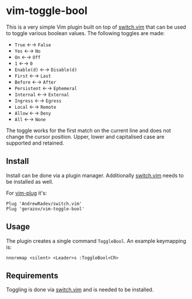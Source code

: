 # vim-toggle-bool

This is a very simple Vim plugin built on top of [switch.vim](https://github.com/AndrewRadev/switch.vim) that can be used to toggle various boolean values. The following toggles are made: 
- `True` ←→ `False`
- `Yes` ←→ `No`
- `On` ←→ `Off`
- `1` ←→ `0`
- `Enable(d)` ←→ `Disable(d)`
- `First` ←→ `Last`
- `Before` ←→ `After`
- `Persistent` ←→ `Ephemeral`
- `Internal` ←→ `External`
- `Ingress` ←→ `Egress`
- `Local` ←→ `Remote`
- `Allow` ←→ `Deny`
- `All` ←→ `None`

The toggle works for the first match on the current line and does not change the cursor position. Upper, lower and capitalised case are supported and retained.

## Install

Install can be done via a plugin manager. Additionally [switch.vim](https://github.com/AndrewRadev/switch.vim) needs to be installed as well.

For [vim-plug](https://github.com/junegunn/vim-plug) it's:

```vim
Plug 'AndrewRadev/switch.vim'
Plug 'gerazov/vim-toggle-bool'
```

## Usage

The plugin creates a single command `ToggleBool`. An example keymapping is:

```vim
nnoremap <silent> <Leader>s :ToggleBool<CR>
```

## Requirements 

Toggling is done via [switch.vim](https://github.com/AndrewRadev/switch.vim) and is needed to be installed.
